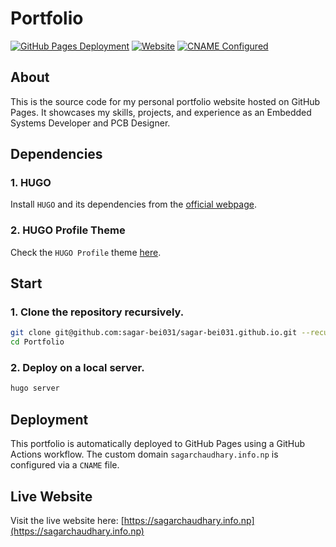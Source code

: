 # Portfolio

[![GitHub Pages Deployment](https://img.shields.io/github/actions/workflow/status/sagar-bei031/sagar-bei031.github.io/deploy.yaml?label=Deployment&logo=github&style=flat-square)](https://github.com/sagar-bei031/sagar-bei031.github.io/actions/workflows/deploy.yaml)
[![Website](https://img.shields.io/website-up-down-green-red/https/sagarchaudhary.info.np.svg?label=Website&logo=google-chrome&style=flat-square)](https://sagarchaudhary.info.np)
[![CNAME Configured](https://img.shields.io/badge/CNAME-sagarchaudhary.info.np-brightgreen?logo=link&style=flat-square)](https://sagarchaudhary.info.np)


## About
This is the source code for my personal portfolio website hosted on GitHub Pages. It showcases my skills, projects, and experience as an Embedded Systems Developer and PCB Designer.

## Dependencies

### 1. HUGO
Install `HUGO` and its dependencies from the [official webpage](https://gohugo.io/installation/).

### 2. HUGO Profile Theme
Check the `HUGO Profile` theme [here](https://themes.gohugo.io/themes/hugo-profile/).

## Start

### 1. Clone the repository recursively.
```sh
git clone git@github.com:sagar-bei031/sagar-bei031.github.io.git --recursive
cd Portfolio
```

### 2. Deploy on a local server.
```sh
hugo server
```

## Deployment
This portfolio is automatically deployed to GitHub Pages using a GitHub Actions workflow. The custom domain `sagarchaudhary.info.np` is configured via a `CNAME` file.

## Live Website
Visit the live website here: [https://sagarchaudhary.info.np](https://sagarchaudhary.info.np)
